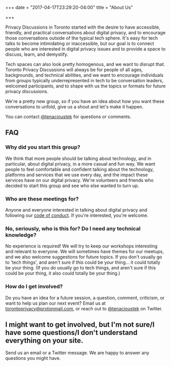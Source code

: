 +++
date = "2017-04-17T23:29:20-04:00"
title = "About Us"

+++

Privacy Discussions in Toronto started with the desire to have accessible, friendly, and practical conversations about digital privacy, and to encourage those conversations outside of the typical tech sphere. It's easy for tech talks to become intimidating or inaccessible, but our goal is to connect people who are interested in digital privacy issues and to provide a space to discuss, learn, and demystify.

Tech spaces can also look pretty homogenous, and we want to disrupt that. Toronto Privacy Discussions will always be for people of all ages, backgrounds, and technical abilities, and we want to encourage individuals from groups typically underrepresented in tech to be conversation leaders, welcomed participants, and to shape with us the topics or formats for future privacy discussions.

We're a pretty new group, so if you have an idea about how you want these conversations to unfold, give us a shout and let's make it happen.

You can contact [@tenacioustek](https://twitter.com/tenacioustek) for questions or comments.

## FAQ

### Why did you start this group?
We think that more people should be talking about technology, and in particular, about digital privacy, in a more casual and fun way. We want people to feel comfortable and confident talking about the technology, platforms and services that we use every day, and the impact these services have on our digital privacy. We're volunteers and friends who decided to start this group and see who else wanted to turn up.    

### Who are these meetings for?
Anyone and everyone interested in talking about digital privacy and following our [code of conduct](/codeofconduct/). If you're interested, you're welcome.  

### No, seriously, who is this for? Do I need any technical knowledge?
No experience is required! We will try to keep our workshops interesting and relevant to everyone. We will sometimes have themes for our meetups, and we also welcome suggestions for future topics. If you don't usually go to 'tech things', and aren't sure if this could be your thing... it could totally be your thing. (If you _do_ usually go to tech things, and aren't sure if this could be your thing, it also could totally be your thing.)         

### How do I get involved?
Do you have an idea for a future session, a question, comment, criticism, or want to help us plan our next event? Email us at <torontoprivacy@protonmail.com>, or reach out to [@tenacioustek](https://twitter.com/tenacioustek) on Twitter.

## I might want to get involved, but I'm not sure/I have some questions/I don't understand everything on your site.
Send us an email or a Twitter message. We are happy to answer any questions you might have.
